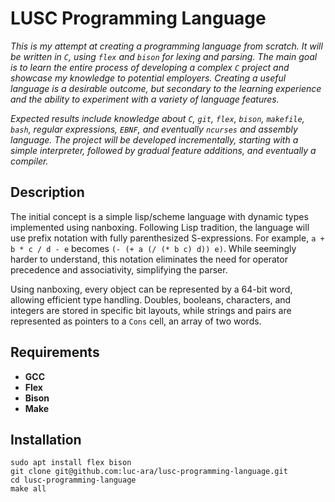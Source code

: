 # LUSC Programming Language
_This is my attempt at creating a programming language from scratch. It will be written in `C`, using `flex` and `bison` for lexing and parsing. The main goal is to learn the entire process of developing a complex `C` project and showcase my knowledge to potential employers. Creating a useful language is a desirable outcome, but secondary to the learning experience and the ability to experiment with a variety of language features._

_Expected results include knowledge about `C`, `git`, `flex`, `bison`, `makefile`, `bash`, regular expressions, `EBNF`, and eventually `ncurses` and assembly language. The project will be developed incrementally, starting with a simple interpreter, followed by gradual feature additions, and eventually a compiler._

## Description
The initial concept is a simple lisp/scheme language with dynamic types implemented using nanboxing. Following Lisp tradition, the language will use prefix notation with fully parenthesized S-expressions. For example, `a + b * c / d - e` becomes `(- (+ a (/ (* b c) d)) e)`. While seemingly harder to understand, this notation eliminates the need for operator precedence and associativity, simplifying the parser.

Using nanboxing, every object can be represented by a 64-bit word, allowing efficient type handling. Doubles, booleans, characters, and integers are stored in specific bit layouts, while strings and pairs are represented as pointers to a `Cons` cell, an array of two words.

## Requirements
- **GCC**
- **Flex**
- **Bison**
- **Make**

## Installation
```
sudo apt install flex bison
git clone git@github.com:luc-ara/lusc-programming-language.git
cd lusc-programming-language
make all
```